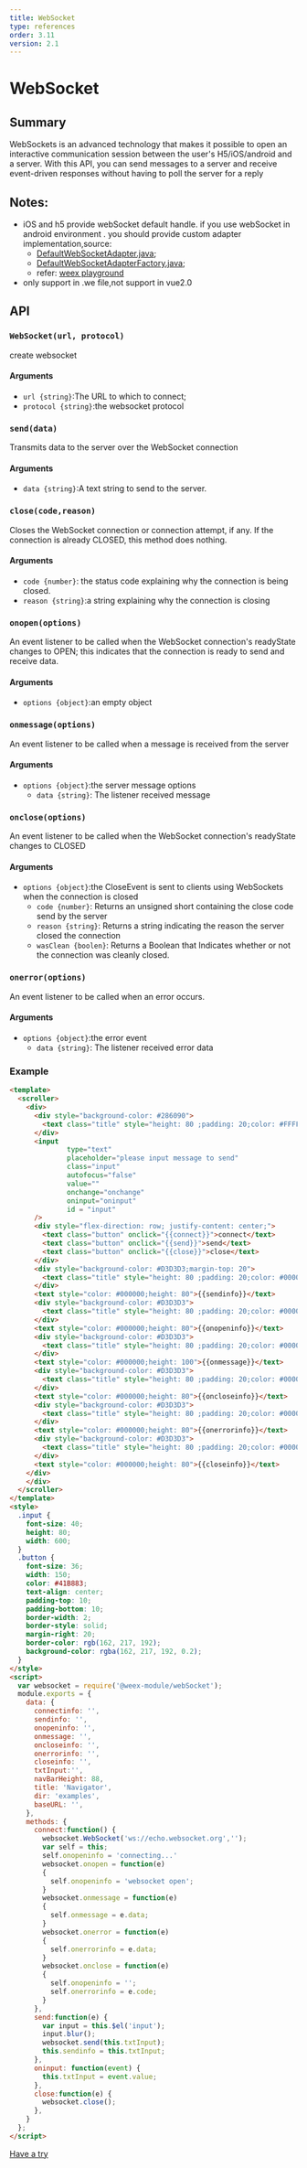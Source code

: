 ```yaml
---
title: WebSocket
type: references
order: 3.11
version: 2.1
---
```


# WebSocket

## Summary

WebSockets is an advanced technology that makes it possible to open an interactive communication session between the user's H5/iOS/android and a server. With this API, you can send messages to a server and receive event-driven responses without having to poll the server for a reply

## **Notes:**
- iOS and h5 provide  webSocket default handle. if you use webSocket in android environment . you should provide custom adapter implementation,source:
  - [DefaultWebSocketAdapter.java](https://github.com/apache/incubator-weex/blob/dev/android/commons/src/main/java/com/alibaba/weex/commons/adapter/DefaultWebSocketAdapter.java);
  - [DefaultWebSocketAdapterFactory.java](https://github.com/apache/incubator-weex/blob/dev/android/commons/src/main/java/com/alibaba/weex/commons/adapter/DefaultWebSocketAdapterFactory.java);
  - refer:  [weex playground](https://github.com/apache/incubator-weex/tree/dev/android/playground)
- only support in .we file,not support in vue2.0

## API
### `WebSocket(url, protocol)`

create websocket

#### Arguments

- `url {string}`:The URL to which to connect;
- `protocol {string}`:the websocket protocol

### `send(data)`

Transmits data to the server over the WebSocket connection

#### Arguments

- `data {string}`:A text string to send to the server.

### `close(code,reason)`

Closes the WebSocket connection or connection attempt, if any. If the connection is already CLOSED, this method does nothing.

#### Arguments

- `code {number}`: the status code explaining why the connection is being closed.
- `reason {string}`:a string explaining why the connection is closing

### `onopen(options)`

An event listener to be called when the WebSocket connection's readyState changes to OPEN; this indicates that the connection is ready to send and receive data.

#### Arguments

- `options {object}`:an empty object

### `onmessage(options)`

An event listener to be called when a message is received from the server

#### Arguments

- `options {object}`:the server message options
  - `data {string}`: The listener received message

### `onclose(options)`

An event listener to be called when the WebSocket connection's readyState changes to CLOSED

#### Arguments

- `options {object}`:the CloseEvent is sent to clients using WebSockets when the connection is closed
  - `code {number}`: Returns an unsigned short containing the close code send by the server
  - `reason {string}`: Returns a string indicating the reason the server closed the connection
  - `wasClean {boolen}`: Returns a Boolean that Indicates whether or not the connection was cleanly closed.

### `onerror(options)`

An event listener to be called when an error occurs.

#### Arguments

- `options {object}`:the error event
  - `data {string}`: The listener received error data

### Example

```html
<template>
  <scroller>
    <div>
      <div style="background-color: #286090">
        <text class="title" style="height: 80 ;padding: 20;color: #FFFFFF">websocket</text>
      </div>
      <input
              type="text"
              placeholder="please input message to send"
              class="input"
              autofocus="false"
              value=""
              onchange="onchange"
              oninput="oninput"
              id = "input"
      />
      <div style="flex-direction: row; justify-content: center;">
        <text class="button" onclick="{{connect}}">connect</text>
        <text class="button" onclick="{{send}}">send</text>
        <text class="button" onclick="{{close}}">close</text>
      </div>
      <div style="background-color: #D3D3D3;margin-top: 20">
        <text class="title" style="height: 80 ;padding: 20;color: #000000">method = send</text>
      </div>
      <text style="color: #000000;height: 80">{{sendinfo}}</text>
      <div style="background-color: #D3D3D3">
        <text class="title" style="height: 80 ;padding: 20;color: #000000">method = onopen</text>
      </div>
      <text style="color: #000000;height: 80">{{onopeninfo}}</text>
      <div style="background-color: #D3D3D3">
        <text class="title" style="height: 80 ;padding: 20;color: #000000">method = onmessage</text>
      </div>
      <text style="color: #000000;height: 100">{{onmessage}}</text>
      <div style="background-color: #D3D3D3">
        <text class="title" style="height: 80 ;padding: 20;color: #000000">method = onclose</text>
      </div>
      <text style="color: #000000;height: 80">{{oncloseinfo}}</text>
      <div style="background-color: #D3D3D3">
        <text class="title" style="height: 80 ;padding: 20;color: #000000">method = onerror</text>
      </div>
      <text style="color: #000000;height: 80">{{onerrorinfo}}</text>
      <div style="background-color: #D3D3D3">
        <text class="title" style="height: 80 ;padding: 20;color: #000000">method = close</text>
      </div>
      <text style="color: #000000;height: 80">{{closeinfo}}</text>
    </div>
    </div>
  </scroller>
</template>
<style>
  .input {
    font-size: 40;
    height: 80;
    width: 600;
  }
  .button {
    font-size: 36;
    width: 150;
    color: #41B883;
    text-align: center;
    padding-top: 10;
    padding-bottom: 10;
    border-width: 2;
    border-style: solid;
    margin-right: 20;
    border-color: rgb(162, 217, 192);
    background-color: rgba(162, 217, 192, 0.2);
  }
</style>
<script>
  var websocket = require('@weex-module/webSocket');
  module.exports = {
    data: {
      connectinfo: '',
      sendinfo: '',
      onopeninfo: '',
      onmessage: '',
      oncloseinfo: '',
      onerrorinfo: '',
      closeinfo: '',
      txtInput:'',
      navBarHeight: 88,
      title: 'Navigator',
      dir: 'examples',
      baseURL: '',
    },
    methods: {
      connect:function() {
        websocket.WebSocket('ws://echo.websocket.org','');
        var self = this;
        self.onopeninfo = 'connecting...'
        websocket.onopen = function(e)
        {
          self.onopeninfo = 'websocket open';
        }
        websocket.onmessage = function(e)
        {
          self.onmessage = e.data;
        }
        websocket.onerror = function(e)
        {
          self.onerrorinfo = e.data;
        }
        websocket.onclose = function(e)
        {
          self.onopeninfo = '';
          self.onerrorinfo = e.code;
        }
      },
      send:function(e) {
        var input = this.$el('input');
        input.blur();
        websocket.send(this.txtInput);
        this.sendinfo = this.txtInput;
      },
      oninput: function(event) {
        this.txtInput = event.value;
      },
      close:function(e) {
        websocket.close();
      },
    }
  };
</script>
```

[Have a try](http://dotwe.org/weex/0256bbfc448f0fdbe8b10ba311c947b4)
